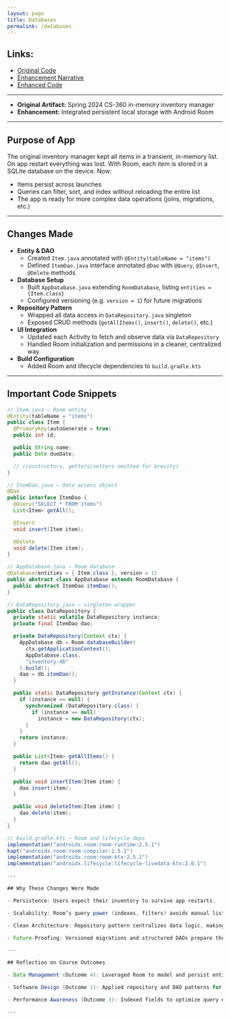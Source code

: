 ```yaml
---
layout: page
title: Databases
permalink: /databases
---
```

## Links:

  - [Original Code](https://github.com/jhatz222/jhatz222.github.io/tree/main/enhancement-files/Inventory%20Manager%20App/Original%20Code)  
  - [Enhancement Narrative](https://github.com/jhatz222/jhatz222.github.io/tree/main/enhancement-files/Inventory%20Manager%20App/Enhancement%20Narrative)  
  - [Enhanced Code](https://github.com/jhatz222/jhatz222.github.io/tree/main/enhancement-files/Inventory%20Manager%20App/Enhanced%20Code)

---

- **Original Artifact:** Spring 2024 CS-360 in-memory inventory manager  
- **Enhancement:** Integrated persistent local storage with Android Room  

---

## Purpose of App

The original inventory manager kept all items in a transient, in-memory list. On app restart everything was lost. With Room, each item is stored in a SQLite database on the device. Now:

- Items persist across launches  
- Queries can filter, sort, and index without reloading the entire list  
- The app is ready for more complex data operations (joins, migrations, etc.)

---

## Changes Made

- **Entity & DAO**  
  - Created `Item.java` annotated with `@Entity(tableName = "items")`  
  - Defined `ItemDao.java` interface annotated `@Dao` with `@Query`, `@Insert`, `@Delete` methods  
- **Database Setup**  
  - Built `AppDatabase.java` extending `RoomDatabase`, listing `entities = {Item.class}`  
  - Configured versioning (e.g. `version = 1`) for future migrations  
- **Repository Pattern**  
  - Wrapped all data access in `DataRepository.java` singleton  
  - Exposed CRUD methods (`getAllItems()`, `insert()`, `delete()`, etc.)  
- **UI Integration**  
  - Updated each Activity to fetch and observe data via `DataRepository`  
  - Handled Room initialization and permissions in a cleaner, centralized way  
- **Build Configuration**  
  - Added Room and lifecycle dependencies to `build.gradle.kts`

---

## Important Code Snippets

```java
// Item.java — Room entity
@Entity(tableName = "items")
public class Item {
  @PrimaryKey(autoGenerate = true)
  public int id;

  public String name;
  public Date dueDate;

  // (constructors, getters/setters omitted for brevity)
}

// ItemDao.java — data access object
@Dao
public interface ItemDao {
  @Query("SELECT * FROM items")
  List<Item> getAll();

  @Insert
  void insert(Item item);

  @Delete
  void delete(Item item);
}

// AppDatabase.java — Room database
@Database(entities = { Item.class }, version = 1)
public abstract class AppDatabase extends RoomDatabase {
  public abstract ItemDao itemDao();
}

// DataRepository.java — singleton wrapper
public class DataRepository {
  private static volatile DataRepository instance;
  private final ItemDao dao;

  private DataRepository(Context ctx) {
    AppDatabase db = Room.databaseBuilder(
      ctx.getApplicationContext(),
      AppDatabase.class,
      "inventory-db"
    ).build();
    dao = db.itemDao();
  }

  public static DataRepository getInstance(Context ctx) {
    if (instance == null) {
      synchronized (DataRepository.class) {
        if (instance == null)
          instance = new DataRepository(ctx);
      }
    }
    return instance;
  }

  public List<Item> getAllItems() {
    return dao.getAll();
  }

  public void insertItem(Item item) {
    dao.insert(item);
  }

  public void deleteItem(Item item) {
    dao.delete(item);
  }
}

// build.gradle.kts — Room and lifecycle deps
implementation("androidx.room:room-runtime:2.5.1")
kapt("androidx.room:room-compiler:2.5.1")
implementation("androidx.room:room-ktx:2.5.1")
implementation("androidx.lifecycle:lifecycle-livedata-ktx:2.6.1")

---

## Why These Changes Were Made

- Persistence: Users expect their inventory to survive app restarts.

- Scalability: Room’s query power (indexes, filters) avoids manual list scans.

- Clean Architecture: Repository pattern centralizes data logic, making UI code lean and testable.

- Future-Proofing: Versioned migrations and structured DAOs prepare the app for offline sync or larger datasets.

---

## Reflection on Course Outcomes

- Data Management (Outcome 4): Leveraged Room to model and persist entities.

- Software Design (Outcome 1): Applied repository and DAO patterns for clear separation of concerns.

- Performance Awareness (Outcome 3): Indexed fields to optimize query execution and avoid full scans.

---